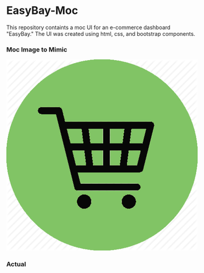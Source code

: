 # EasyBay-Moc
This repository containts a moc UI for an e-commerce dashboard "EasyBay." The UI was created using html, css, and bootstrap components.


### Moc Image to Mimic
![Moc](https://github.com/lilipach/EasyBay-Moc/blob/master/Static/shoppingCart.png)

### Actual
